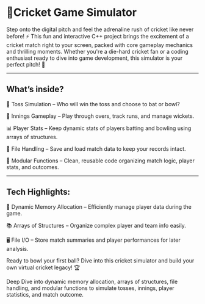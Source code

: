 # 🏏Cricket Game Simulator

Step onto the digital pitch and feel the adrenaline rush of cricket like never before! ⚡
This fun and interactive C++ project brings the excitement of a cricket match right to your screen, packed with core gameplay mechanics and thrilling moments. Whether you're a die-hard cricket fan or a coding enthusiast ready to dive into game development, this simulator is your perfect pitch! 🌟

---

## What’s inside?

🎲 Toss Simulation – Who will win the toss and choose to bat or bowl?

🏏 Innings Gameplay – Play through overs, track runs, and manage wickets.

📊 Player Stats – Keep dynamic stats of players batting and bowling using arrays of structures.

💾 File Handling – Save and load match data to keep your records intact.

🔧 Modular Functions – Clean, reusable code organizing match logic, player stats, and outcomes.


---

## Tech Highlights:

🧠 Dynamic Memory Allocation – Efficiently manage player data during the game.

📚 Arrays of Structures – Organize complex player and team info easily.

🖥️ File I/O – Store match summaries and player performances for later analysis.

Ready to bowl your first ball? Dive into this cricket simulator and build your own virtual cricket legacy! 🏆

Deep Dive into  dynamic memory allocation, arrays of structures, file handling, and modular functions to simulate tosses, innings, player statistics, and match outcome.


